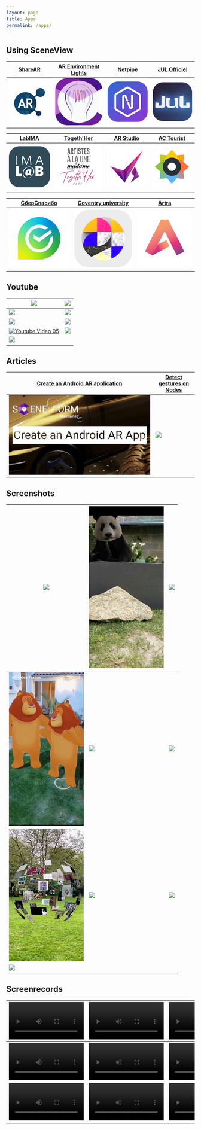 ```yaml
---
layout: page
title: Apps
permalink: /apps/
---
```


## Using SceneView

| [ShareAR](https://play.google.com/store/apps/details?id=com.digitalmate.sharear) | [AR Environment Lights](https://play.google.com/store/apps/details?id=com.gorisse.thomas.ar.environmentlights) | [Netpipe](https://play.google.com/store/apps/details?id=com.netpipe.measure) | [JUL Officiel](https://play.google.com/store/apps/details?id=com.touticom.emoji.jul) |
| - | - | - | - |
| [![](/images/apps/01.png)](https://play.google.com/store/apps/details?id=com.digitalmate.sharear) | [![](/images/apps/02.png)](https://play.google.com/store/apps/details?id=com.gorisse.thomas.ar.environmentlights) | [![](/images/apps/03.png)](https://play.google.com/store/apps/details?id=com.netpipe.measure) | [![](/images/apps/04.png)](https://play.google.com/store/apps/details?id=com.touticom.emoji.jul) |

| [LabIMA](https://play.google.com/store/apps/details?id=com.digitalmate.imalab) | [Togeth'Her](https://play.google.com/store/apps/details?id=com.digitalmate.togethher) | [AR Studio](https://play.google.com/store/apps/details?id=com.ProLabs.arstudyboard) | [AC Tourist](https://play.google.com/store/apps/details?id=com.doors.tourist2) |
| - | - | - | - |
| [![](/images/apps/05.png)](https://play.google.com/store/apps/details?id=com.digitalmate.imalab) | [![](/images/apps/06.png)](https://play.google.com/store/apps/details?id=com.digitalmate.togethher) | [![](/images/apps/07.png)](https://play.google.com/store/apps/details?id=com.ProLabs.arstudyboard) | [![](/images/apps/08.png)](https://play.google.com/store/apps/details?id=com.doors.tourist2) |

| [СберСпасибо](https://play.google.com/store/apps/details?id=ru.sberbank.spasibo) | [Coventry university](https://play.google.com/store/apps/details?id=co.megaverse.ConventryAR) | [Artra](https://play.google.com/store/apps/details?id=be.artra.artra) |
| - | - | - |
| [![](/images/apps/09.png)](https://play.google.com/store/apps/details?id=ru.sberbank.spasibo) | [![](/images/apps/10.png)](https://play.google.com/store/apps/details?id=co.megaverse.ConventryAR) | [![](/images/apps/11.png)](https://play.google.com/store/apps/details?id=be.artra.artra) |


## Youtube

| [![]([https://markdown-videos.deta.dev/youtube/mtoTqRREnmM)](https://www.youtube.com/watch?v=mtoTqRREnmM) | [![](https://markdown-videos.deta.dev/youtube/HQI48By3VBA)](https://www.youtube.com/watch?v=HQI48By3VBA) |
| - | - |
| [![](https://markdown-videos.deta.dev/youtube/jpmWjigA3Ms)](https://www.youtube.com/watch?v=jpmWjigA3Ms) | [![](https://markdown-videos.deta.dev/youtube/9QP43nOSItU)](https://www.youtube.com/watch?v=9QP43nOSItU) |
| [![](https://markdown-videos.deta.dev/youtube/WD907MWDbzs)](https://www.youtube.com/watch?v=WD907MWDbzs) | [![](https://markdown-videos.deta.dev/youtube/HXHyoAEF5bY)](https://www.youtube.com/watch?v=HXHyoAEF5bY) |
|  [![Youtube Video 05](https://markdown-videos.deta.dev/youtube/LG8AWbsJxvY)](https://www.youtube.com/watch?v=LG8AWbsJxvY) | [![](https://markdown-videos.deta.dev/youtube/LEmAX_DPsyU)](https://www.youtube.com/watch?v=LEmAX_DPsyU) |
|  [![](https://markdown-videos.deta.dev/youtube/8FiN__o4dB8)](https://www.youtube.com/watch?v=8FiN__o4dB8) | |

## Articles

| [Create an Android AR application](https://medium.com/make-an-android-ar-augmented-reality-app-for/make-an-ar-augmented-reality-app-for-android-in-2022-48a1711562bb) | [Detect gestures on Nodes](https://medium.com/@sarim.mehdi.550/sceneform-tutorial-how-to-detect-different-gestures-on-nodes-5dafb5709354) |
| - | - |
| [![](/images/screenshots/22.png)](https://medium.com/make-an-android-ar-augmented-reality-app-for/make-an-ar-augmented-reality-app-for-android-in-2022-48a1711562bb) | [![](https://user-images.githubusercontent.com/6597529/158069997-832dc2e5-ec80-4c9c-b4ec-cfbd66275cfc.png)](https://medium.com/@sarim.mehdi.550/sceneform-tutorial-how-to-detect-different-gestures-on-nodes-5dafb5709354) | 

## Screenshots

| <img src="/images/screenshots/04.gif" width="200px"/> | <img src="/images/screenshots/05.png" width="200px"/> | <img src="/images/screenshots/06.gif" width="200px"/> |
| - | - | - |
| <img src="/images/screenshots/07.gif" width="200px"/> | <img src="/images/screenshots/09.gif" width="200px"/> | <img src="/images/screenshots/10.gif" width="200px"/> |
| <img src="/images/screenshots/13.png" width="200px"/> | <img src="/images/screenshots/14.gif" width="200px"/> | <img src="/images/screenshots/15.gif" width="200px"/> | 
| <img src="/images/screenshots/20.gif" width="200px"/> | | |


## Screenrecords

| <video controls="controls" src="/videos/screenrecords/01.mp4" preload="auto" width="200px"/> | <video controls="controls" src="/videos/screenrecords/02.mp4" preload="auto" width="200px"/> | <video controls="controls" src="/videos/screenrecords/03.mp4" preload="auto" width="200px"/> |
| - | - | - |
| <video controls="controls" src="/videos/screenrecords/04.mp4" preload="auto" width="200px"/> | <video controls="controls" src="/videos/screenrecords/05.mp4" preload="auto" width="200px"/> | <video controls="controls" src="/videos/screenrecords/06.mp4" preload="auto" width="200px"/> |
| <video controls="controls" src="/videos/screenrecords/07.mp4" preload="auto" width="200px"/> | <video controls="controls" src="/videos/screenrecords/08.mp4" preload="auto" width="200px"/> | <video controls="controls" src="/videos/screenrecords/09.mp4" preload="auto" width="200px"/> |
